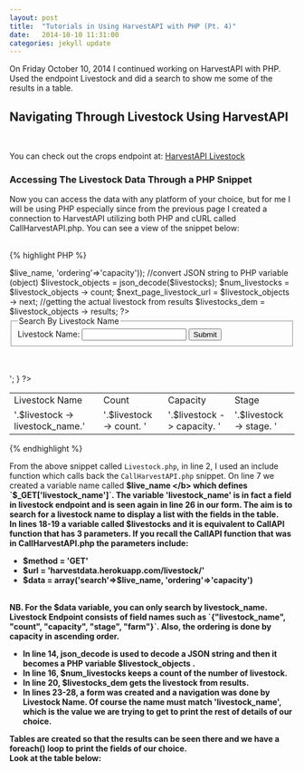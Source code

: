 ```yaml
---
layout: post
title:  "Tutorials in Using HarvestAPI with PHP (Pt. 4)"
date:   2014-10-10 11:31:00
categories: jekyll update
---
```


On Friday October 10, 2014 I continued working on HarvestAPI with PHP. Used the endpoint Livestock and did a search to show me 
some of the results in a table. <br/>

<h2> <b> Navigating Through Livestock Using HarvestAPI </b> </h2> 
<br/>

You can check out the crops endpoint at: <a href="http://harvestdata.herokuapp.com/livestock/"> HarvestAPI Livestock </a>

<h3> <b> Accessing The Livestock Data Through a PHP Snippet </b> </h3>
Now you can access the data with any platform of your choice, but for me I will be using PHP especially since from the 
previous page I created a connection to HarvestAPI utilizing both PHP and cURL called CallHarvestAPI.php. 
You can see a view of the snippet below:
<br/><br/>

{% highlight PHP %}
<?php
	include("CallHarvestAPI.php");

	/*---------------------------------------------------------------------------*/
	/*------------------------ Livestock Details --------------------------------*/
	/*---------------------------------------------------------------------------*/
		
	$live_name = $_GET['livestock_name'];

	// call livestock resource to return string
	$livestocks = CallAPI('GET', 'harvestdata.herokuapp.com/livestock/',
				array('search'=>$live_name, 'ordering'=>'capacity'));
	
	//convert JSON string to PHP variable (object)
	$livestock_objects = json_decode($livestocks);
			
	$num_livestocks = $livestock_objects -> count;
	$next_page_livestock_url = $livestock_objects -> next;
			
	//getting the actual livestock from results
	$livestocks_dem = $livestock_objects -> results;
?>	

<form action="livestocks.php" method="get">
	<fieldset>
		<legend> Search By Livestock Name </legend>
		Livestock Name: <input type="text" name = "livestock_name"/> <input type="submit"/>		
	</fieldset>
</form>
<br />
<br />
<table>
	<tr>
		<td> Livestock Name </td>
		<td> Count </td>	
		<td> Capacity </td>
		<td> Stage </td>			
	</tr>
		
<?php 
	foreach($livestocks_dem as $livestock)
	{
		echo '<tr>
			<td>'.$livestock -> livestock_name.'</td>
			<td>'.$livestock -> count. '</td>
			<td>'.$livestock -> capacity. '</td>
			<td>'.$livestock -> stage. '</td>
		</tr>';			
	}
?>
</table>
			
{% endhighlight %}

From the above snippet called `Livestock.php`, in line 2, I used an include function which calls back the `CallHarvestAPI.php` 
snippet. On line 7 we created a variable name called <b> $live_name </b> which defines `$_GET['livestock_name']`. The variable 
'livestock_name' is in fact a field in livestock endpoint and is seen again in line 26 in our form. The aim is to 
search for a livestock name to display a list with the fields in the table.
<br/>
In lines 18-19 a variable called $livestocks and it is equivalent to CallAPI function that has 3 parameters. If you recall 
the CallAPI function that was in CallHarvestAPI.php the parameters include:
<ul>
	<li> $method = 'GET' </li>
	<li> $url = 'harvestdata.herokuapp.com/livestock/'</li>
	<li> $data = array('search'=>$live_name, 'ordering'=>'capacity') </li>
</ul>
<br/>
NB. For the $data variable, you can only search by livestock_name. Livestock Endpoint consists of field names such as 
`{"livestock_name", "count", "capacity", "stage", "farm"}`. Also, the ordering is done by capacity in ascending order.

<ul>
	<li>
		In line 14, json_decode is used to decode a JSON string and then it becomes a PHP variable <b> $livestock_objects </b>.				  	
	</li>
	<li>
		In line 16, <b> $num_livestocks </b> keeps a count of the number of livestock.				  	
	</li>
	<li>
		In line 20, <b> $livestocks_dem </b> gets the livestock from results.				  	
	</li>
	<li>
		In lines 23-28, a form was created and a navigation was done by Livestock Name. Of course the name must match 
		'livestock_name', which is the value we are trying to get to print the rest of details of our choice. 
	</li>
</ul>

Tables are created so that the results can be seen there and we have a foreach() loop to print the fields of our choice.<br />
Look at the table below: <br/>

